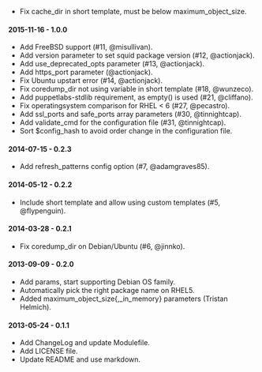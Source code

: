 * Fix cache_dir in short template, must be below maximum_object_size.

#### 2015-11-16 - 1.0.0
* Add FreeBSD support (#11, @misullivan).
* Add version parameter to set squid package version (#12, @actionjack).
* Add use_deprecated_opts parameter (#13, @actionjack).
* Add https_port parameter (@actionjack).
* Fix Ubuntu upstart error (#14, @actionjack).
* Fix coredump_dir not using variable in short template (#18, @wunzeco).
* Add puppetlabs-stdlib requirement, as empty() is used (#21, @cliffano).
* Fix operatingsystem comparison for RHEL < 6 (#27, @pecastro).
* Add ssl_ports and safe_ports array parameters (#30, @tinnightcap).
* Add validate_cmd for the configuration file (#31, @tinnightcap).
* Sort $config_hash to avoid order change in the configuration file.

#### 2014-07-15 - 0.2.3
* Add refresh_patterns config option (#7, @adamgraves85).

#### 2014-05-12 - 0.2.2
* Include short template and allow using custom templates (#5, @flypenguin).

#### 2014-03-28 - 0.2.1
* Fix coredump_dir on Debian/Ubuntu (#6, @jinnko).

#### 2013-09-09 - 0.2.0
* Add params, start supporting Debian OS family.
* Automatically pick the right package name on RHEL5.
* Added maximum_object_size{,_in_memory} parameters (Tristan Helmich).

#### 2013-05-24 - 0.1.1
* Add ChangeLog and update Modulefile.
* Add LICENSE file.
* Update README and use markdown.

